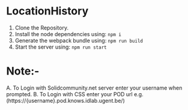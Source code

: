 # LocationHistory
1. Clone the Repository.
2. Install the node dependencies using:
                ```npm i```
4. Generate the webpack bundle using: 
            ```npm run build```
6. Start the server using: 
            ```npm run start```
# Note:- 
A. To Login with Solidcommunity.net server enter your username when prompted.
B. To Login with CSS enter your POD url e.g. (https://{username}.pod.knows.idlab.ugent.be/) 
